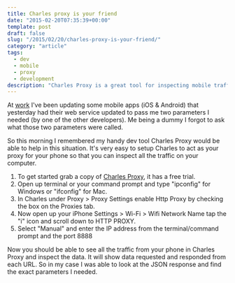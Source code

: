 ```yaml
---
title: Charles proxy is your friend
date: "2015-02-20T07:35:39+00:00"
template: post
draft: false
slug: "/2015/02/20/charles-proxy-is-your-friend/"
category: "article"
tags:
  - dev
  - mobile
  - proxy
  - development
description: "Charles Proxy is a great tool for inspecting mobile traffic and finding out what parameters are being passed."
---
```


At <a href="http://monitorbm.com" title="Monitor Business Machines">work</a> I've been updating some mobile apps (iOS &amp; Android) that yesterday had their web service updated to pass me two parameters I needed (by one of the other developers). Me being a dummy I forgot to ask what those two parameters were called.

So this morning I remembered my handy dev tool Charles Proxy would be able to help in this situation. It's very easy to setup Charles to act as your proxy for your phone so that you can inspect all the traffic on your computer.

<ol>
<li>To get started grab a copy of <a href="http://www.charlesproxy.com" title="Charles Proxy">Charles Proxy</a>, it has a free trial.
</li>
    <li>Open up terminal or your command prompt and type "ipconfig" for Windows or "ifconfig" for Mac. </li>
    <li>In Charles under Proxy > Proxy Settings enable Http Proxy by checking the box on the Proxies tab.</li>
    <li>Now open up your iPhone Settings > Wi-Fi > Wifi Network Name tap the "i" icon and scroll down to HTTP PROXY. </li>
    <li>Select "Manual" and enter the IP address from the terminal/command prompt and the port 8888</li>
</ol>

Now you should be able to see all the traffic from your phone in Charles Proxy and inspect the data. It will show data requested and responded from each URL. So in my case I was able to look at the JSON response and find the exact parameters I needed.
